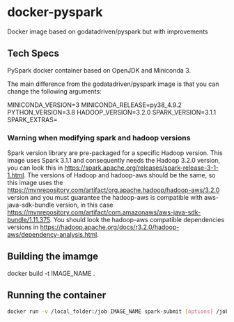 # docker-pyspark
Docker image based on godatadriven/pyspark but with improvements

## Tech Specs
PySpark docker container based on OpenJDK and Miniconda 3.

The main difference from the godatadriven/pyspark image is that you can change the following arguments:

MINICONDA_VERSION=3
MINICONDA_RELEASE=py38_4.9.2
PYTHON_VERSION=3.8
HADOOP_VERSION=3.2.0
SPARK_VERSION=3.1.1
SPARK_EXTRAS=

### Warning when modifying spark and hadoop versions
Spark version library are pre-packaged for a specific Hadoop version.
This image uses Spark 3.1.1 and consequently needs the Hadoop 3.2.0 version, you can look this in https://spark.apache.org/releases/spark-release-3-1-1.html. The versions of Hadoop and hadoop-aws should be the same, so this image uses the https://mvnrepository.com/artifact/org.apache.hadoop/hadoop-aws/3.2.0 version and you
must guarantee the hadoop-aws is compatible with aws-java-sdk-bundle version, in this
case https://mvnrepository.com/artifact/com.amazonaws/aws-java-sdk-bundle/1.11.375.
You should look the hadoop-aws compatible dependencies versions in
https://hadoop.apache.org/docs/r3.2.0/hadoop-aws/dependency-analysis.html.

## Building the imamge
docker build -t IMAGE_NAME .

## Running the container

```bash
docker run -v /local_folder:/job IMAGE_NAME spark-submit [options] /job/<python file> [app arguments]
```